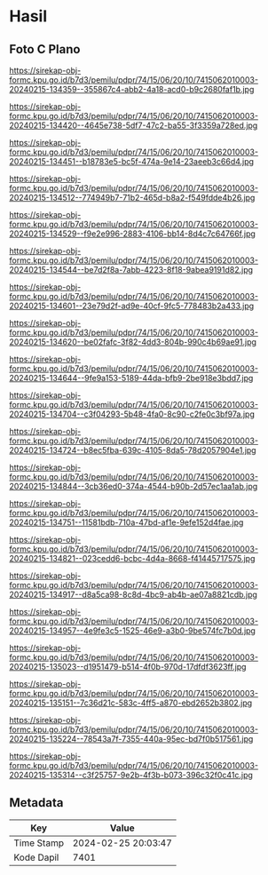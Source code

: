 # Hasil

## Foto C Plano

https://sirekap-obj-formc.kpu.go.id/b7d3/pemilu/pdpr/74/15/06/20/10/7415062010003-20240215-134359--355867c4-abb2-4a18-acd0-b9c2680faf1b.jpg

https://sirekap-obj-formc.kpu.go.id/b7d3/pemilu/pdpr/74/15/06/20/10/7415062010003-20240215-134420--4645e738-5df7-47c2-ba55-3f3359a728ed.jpg

https://sirekap-obj-formc.kpu.go.id/b7d3/pemilu/pdpr/74/15/06/20/10/7415062010003-20240215-134451--b18783e5-bc5f-474a-9e14-23aeeb3c66d4.jpg

https://sirekap-obj-formc.kpu.go.id/b7d3/pemilu/pdpr/74/15/06/20/10/7415062010003-20240215-134512--774949b7-71b2-465d-b8a2-f549fdde4b26.jpg

https://sirekap-obj-formc.kpu.go.id/b7d3/pemilu/pdpr/74/15/06/20/10/7415062010003-20240215-134529--f9e2e996-2883-4106-bb14-8d4c7c64766f.jpg

https://sirekap-obj-formc.kpu.go.id/b7d3/pemilu/pdpr/74/15/06/20/10/7415062010003-20240215-134544--be7d2f8a-7abb-4223-8f18-9abea9191d82.jpg

https://sirekap-obj-formc.kpu.go.id/b7d3/pemilu/pdpr/74/15/06/20/10/7415062010003-20240215-134601--23e79d2f-ad9e-40cf-9fc5-778483b2a433.jpg

https://sirekap-obj-formc.kpu.go.id/b7d3/pemilu/pdpr/74/15/06/20/10/7415062010003-20240215-134620--be02fafc-3f82-4dd3-804b-990c4b69ae91.jpg

https://sirekap-obj-formc.kpu.go.id/b7d3/pemilu/pdpr/74/15/06/20/10/7415062010003-20240215-134644--9fe9a153-5189-44da-bfb9-2be918e3bdd7.jpg

https://sirekap-obj-formc.kpu.go.id/b7d3/pemilu/pdpr/74/15/06/20/10/7415062010003-20240215-134704--c3f04293-5b48-4fa0-8c90-c2fe0c3bf97a.jpg

https://sirekap-obj-formc.kpu.go.id/b7d3/pemilu/pdpr/74/15/06/20/10/7415062010003-20240215-134724--b8ec5fba-639c-4105-8da5-78d2057904e1.jpg

https://sirekap-obj-formc.kpu.go.id/b7d3/pemilu/pdpr/74/15/06/20/10/7415062010003-20240215-134844--3cb36ed0-374a-4544-b90b-2d57ec1aa1ab.jpg

https://sirekap-obj-formc.kpu.go.id/b7d3/pemilu/pdpr/74/15/06/20/10/7415062010003-20240215-134751--11581bdb-710a-47bd-af1e-9efe152d4fae.jpg

https://sirekap-obj-formc.kpu.go.id/b7d3/pemilu/pdpr/74/15/06/20/10/7415062010003-20240215-134821--023cedd6-bcbc-4d4a-8668-f41445717575.jpg

https://sirekap-obj-formc.kpu.go.id/b7d3/pemilu/pdpr/74/15/06/20/10/7415062010003-20240215-134917--d8a5ca98-8c8d-4bc9-ab4b-ae07a8821cdb.jpg

https://sirekap-obj-formc.kpu.go.id/b7d3/pemilu/pdpr/74/15/06/20/10/7415062010003-20240215-134957--4e9fe3c5-1525-46e9-a3b0-9be574fc7b0d.jpg

https://sirekap-obj-formc.kpu.go.id/b7d3/pemilu/pdpr/74/15/06/20/10/7415062010003-20240215-135023--d1951479-b514-4f0b-970d-17dfdf3623ff.jpg

https://sirekap-obj-formc.kpu.go.id/b7d3/pemilu/pdpr/74/15/06/20/10/7415062010003-20240215-135151--7c36d21c-583c-4ff5-a870-ebd2652b3802.jpg

https://sirekap-obj-formc.kpu.go.id/b7d3/pemilu/pdpr/74/15/06/20/10/7415062010003-20240215-135224--78543a7f-7355-440a-95ec-bd7f0b517561.jpg

https://sirekap-obj-formc.kpu.go.id/b7d3/pemilu/pdpr/74/15/06/20/10/7415062010003-20240215-135314--c3f25757-9e2b-4f3b-b073-396c32f0c41c.jpg


## Metadata

| Key        | Value               |
| ---------- | ------------------- |
| Time Stamp | 2024-02-25 20:03:47 |
| Kode Dapil | 7401                |



